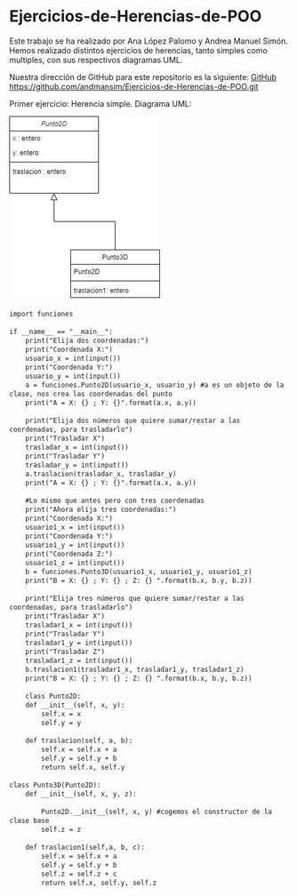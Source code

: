 # Ejercicios-de-Herencias-de-POO

Este trabajo se ha realizado por Ana López Palomo y Andrea Manuel Simón.
Hemos realizado distintos ejercicios de herencias, tanto simples como multiples, con sus respectivos diagramas UML.

Nuestra dirección de GitHub para este repositorio es la siguiente: [GitHub](https://github.com/andmansim/Ejercicios-de-Herencias-de-POO.git)
https://github.com/andmansim/Ejercicios-de-Herencias-de-POO.git

Primer ejercicio: Herencia simple.
Diagrama UML:

![diagrama UML herencia simple](/herencia-simple/herencia_simple.jpg)

```
import funciones

if __name__ == "__main__":
    print("Elija dos coordenadas:")
    print("Coordenada X:")
    usuario_x = int(input())
    print("Coordenada Y:")
    usuario_y = int(input())
    a = funciones.Punto2D(usuario_x, usuario_y) #a es un objeto de la clase, nos crea las coordenadas del punto
    print("A = X: {} ; Y: {}".format(a.x, a.y))
    
    print("Elija dos números que quiere sumar/restar a las coordenadas, para trasladarlo")
    print("Trasladar X")
    trasladar_x = int(input())
    print("Trasladar Y")
    trasladar_y = int(input())
    a.traslacion(trasladar_x, trasladar_y)
    print("A = X: {} ; Y: {}".format(a.x, a.y))
    
    #Lo mismo que antes pero con tres coordenadas
    print("Ahora elija tres coordenadas:")
    print("Coordenada X:")
    usuario1_x = int(input())
    print("Coordenada Y:")
    usuario1_y = int(input())
    print("Coordenada Z:")
    usuario1_z = int(input())
    b = funciones.Punto3D(usuario1_x, usuario1_y, usuario1_z)
    print("B = X: {} ; Y: {} ; Z: {} ".format(b.x, b.y, b.z))
    
    print("Elija tres números que quiere sumar/restar a las coordenadas, para trasladarlo")
    print("Trasladar X")
    trasladar1_x = int(input())
    print("Trasladar Y")
    trasladar1_y = int(input())
    print("Trasladar Z")
    trasladar1_z = int(input())
    b.traslacion1(trasladar1_x, trasladar1_y, trasladar1_z)
    print("B = X: {} ; Y: {} ; Z: {} ".format(b.x, b.y, b.z))
    
    class Punto2D:
    def __init__(self, x, y):
        self.x = x
        self.y = y

    def traslacion(self, a, b):
        self.x = self.x + a
        self.y = self.y + b
        return self.x, self.y

class Punto3D(Punto2D):
    def __init__(self, x, y, z):
    
        Punto2D.__init__(self, x, y) #cogemos el constructor de la clase base
        self.z = z
    
    def traslacion1(self,a, b, c):
        self.x = self.x + a
        self.y = self.y + b
        self.z = self.z + c
        return self.x, self.y, self.z
```
